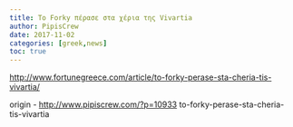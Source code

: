 ```yaml
---
title: Το Forky πέρασε στα χέρια της Vivartia
author: PipisCrew
date: 2017-11-02
categories: [greek,news]
toc: true
---
```


http://www.fortunegreece.com/article/to-forky-perase-sta-cheria-tis-vivartia/

origin - http://www.pipiscrew.com/?p=10933 to-forky-perase-sta-cheria-tis-vivartia